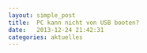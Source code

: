 ```yaml
---
layout: simple_post
title:  PC kann nicht von USB booten?
date:   2013-12-24 21:42:31
categories: aktuelles
---
```


